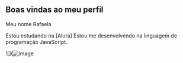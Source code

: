 ## Boas vindas ao meu perfil 

Meu nome Rafaela

Estou estudando na [Alura]
Estou me desenvolvendo na linguagem de programação JavaScript.



![](![image](https://github.com/user-attachments/assets/83caef0d-a67f-44cf-ad1b-a15f2ed0e63a)


